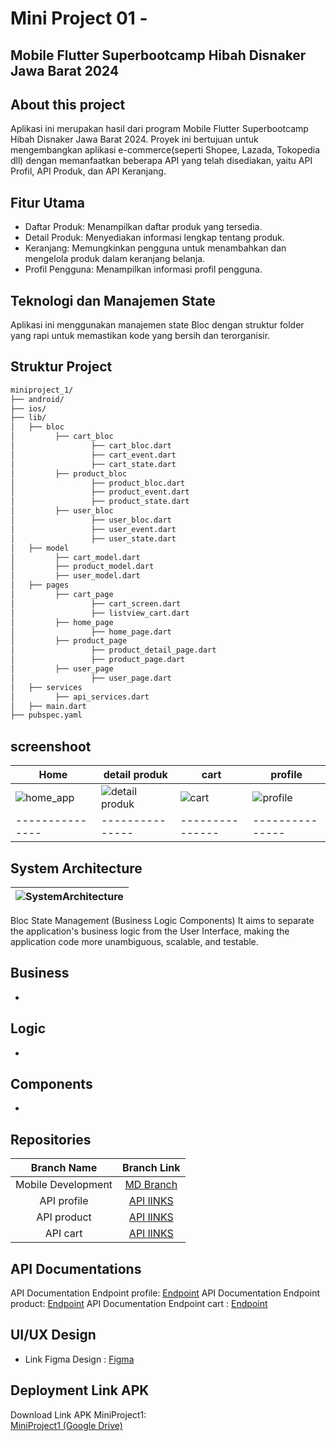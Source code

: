 # Mini Project 01 - 

## Mobile Flutter Superbootcamp Hibah Disnaker Jawa Barat 2024

## About this project

Aplikasi ini merupakan hasil dari program Mobile Flutter Superbootcamp Hibah Disnaker Jawa Barat 2024. Proyek ini bertujuan untuk mengembangkan aplikasi e-commerce(seperti Shopee, Lazada, Tokopedia dll) dengan memanfaatkan beberapa API yang telah disediakan, yaitu API Profil, API Produk, dan API Keranjang.

## Fitur Utama

- Daftar Produk: Menampilkan daftar produk yang tersedia.
- Detail Produk: Menyediakan informasi lengkap tentang produk.
- Keranjang: Memungkinkan pengguna untuk menambahkan dan mengelola produk dalam keranjang belanja.
- Profil Pengguna: Menampilkan informasi profil pengguna.

## Teknologi dan Manajemen State

Aplikasi ini menggunakan manajemen state Bloc dengan struktur folder yang rapi untuk memastikan kode yang bersih dan terorganisir.

## Struktur Project

```bash
miniproject_1/
├── android/
├── ios/
├── lib/
│   ├── bloc
│         ├── cart_bloc
│                 ├── cart_bloc.dart
│                 ├── cart_event.dart
│                 ├── cart_state.dart
│         ├── product_bloc
│                 ├── product_bloc.dart
│                 ├── product_event.dart
│                 ├── product_state.dart
│         ├── user_bloc
│                 ├── user_bloc.dart
│                 ├── user_event.dart
│                 ├── user_state.dart
│   ├── model
│         ├── cart_model.dart
│         ├── product_model.dart
│         ├── user_model.dart
│   ├── pages
│         ├── cart_page
│                 ├── cart_screen.dart
│                 ├── listview_cart.dart
│         ├── home_page
│                 ├── home_page.dart
│         ├── product_page
│                 ├── product_detail_page.dart
│                 ├── product_page.dart
│         ├── user_page
│                 ├── user_page.dart
│   ├── services
│         ├── api_services.dart
│   ├── main.dart
├── pubspec.yaml
```


## screenshoot

| Home | detail produk | cart | profile | 
| --------------- | --------------- | --------------- | --------------- | 
| ![home_app](https://github.com/wafiqmuhaz/miniproject_1/assets/56067805/71741ee6-4ba5-4d65-97cf-54c2d842e16c)   | ![detail produk](https://github.com/wafiqmuhaz/miniproject_1/assets/56067805/5c4497ce-27a3-4135-acef-1f6a608007a7)  | ![cart](https://github.com/wafiqmuhaz/miniproject_1/assets/56067805/6823f5ce-f05c-450f-845d-1bccc3c430a1)   | ![profile](https://github.com/wafiqmuhaz/miniproject_1/assets/56067805/91fa49ca-fd1f-4781-bba1-e82a5616c577)  |
| --------------- | --------------- | --------------- | --------------- | 



## System Architecture
|    ![SystemArchitecture](https://bloclibrary.dev/_astro/bloc.DJLDGT9c_1KXLNj.svg)     | 
| :----------------: | 




Bloc State Management (Business Logic Components) It aims to separate the application's business logic from the User Interface, making the application code more unambiguous, scalable, and testable.


## Business
-

## Logic
-

## Components
-

## Repositories

|    Branch Name     |                                      Branch Link                                         |
| :----------------: | :--------------------------------------------------------------------------------------: |
| Mobile Development | [MD Branch](https://github.com/wafiqmuhaz/miniproject1)                                  |
|  API profile       | [API lINKS](https://fakestoreapi.com/users/1)                                            |
|  API product       | [API lINKS](https://fakestoreapi.com/products)                                           |
|  API cart          | [API lINKS](https://fakestoreapi.com/carts)                                              |

## API Documentations

API Documentation Endpoint profile: [Endpoint](https://fakestoreapi.com/users/1)
API Documentation Endpoint product: [Endpoint](https://fakestoreapi.com/products)
API Documentation Endpoint cart   : [Endpoint](https://fakestoreapi.com/carts)

## UI/UX Design

- Link Figma Design : [Figma]()



## Deployment Link APK

Download Link APK MiniProject1:<br>
[MiniProject1 (Google Drive)]()
